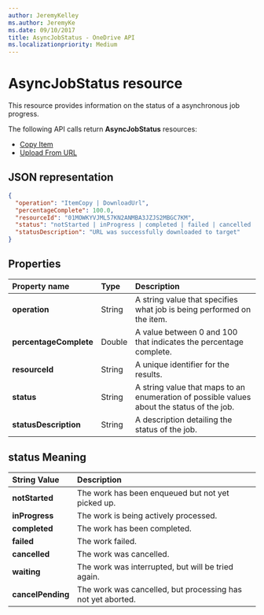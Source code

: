 ```yaml
---
author: JeremyKelley
ms.author: JeremyKe
ms.date: 09/10/2017
title: AsyncJobStatus - OneDrive API
ms.localizationpriority: Medium
---
```

# AsyncJobStatus resource

This resource provides information on the status of a asynchronous job progress.

The following API calls return **AsyncJobStatus** resources:

* [Copy Item](../api/driveitem_copy.md)
* [Upload From URL](../api/driveitem_upload_url.md)

## JSON representation

<!-- { "blockType": "resource", "@type": "microsoft.graph.asyncJobStatus", "@type.aka": "microsoft.graph.asyncOperationStatus", "optionalProperties": [ "operation", "resourceId", "statusDescription"] } -->

```json
{
  "operation": "ItemCopy | DownloadUrl",
  "percentageComplete": 100.0,
  "resourceId": "01MOWKYVJML57KN2ANMBA3JZJS2MBGC7KM",
  "status": "notStarted | inProgress | completed | failed | cancelled | waiting | cancelPending",
  "statusDescription": "URL was successfully downloaded to target"
}
```

## Properties

| Property name          | Type   | Description
|:-----------------------|:-------|:-------------------------------------------
| **operation**          | String | A string value that specifies what job is being performed on the item.
| **percentageComplete** | Double | A value between 0 and 100 that indicates the percentage complete.
| **resourceId**         | String | A unique identifier for the results.
| **status**             | String | A string value that maps to an enumeration of possible values about the status of the job.
| **statusDescription**  | String | A description detailing the status of the job.

## status Meaning

| String Value           | Description
|:-----------------------|:-------------------------------------------
| **notStarted**         | The work has been enqueued but not yet picked up.
| **inProgress**         | The work is being actively processed.
| **completed**          | The work has been completed.
| **failed**             | The work failed.
| **cancelled**          | The work was cancelled.
| **waiting**            | The work was interrupted, but will be tried again.
| **cancelPending**      | The work was cancelled, but processing has not yet aborted.

<!-- {
  "type": "#page.annotation",
  "description": "AsyncJobResource provides details about how to poll for an async completion.",
  "keywords": "async,job status,async status,copy,upload from url",
  "section": "documentation",
  "suppressions": []
} -->
